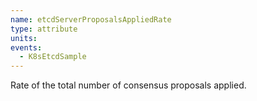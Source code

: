 ```yaml
---
name: etcdServerProposalsAppliedRate
type: attribute
units: 
events:
  - K8sEtcdSample
---
```


Rate of the total number of consensus proposals applied.